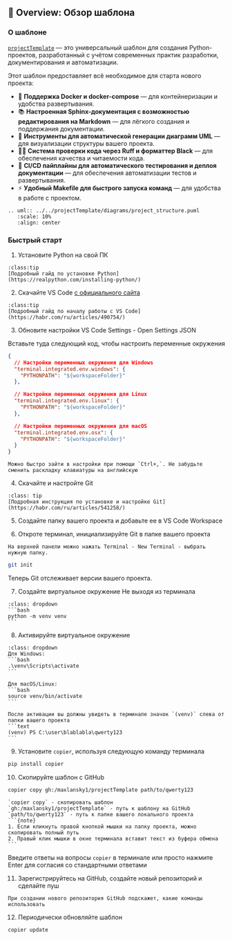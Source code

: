 ## 📜 Overview: Обзор шаблона

### О шаблоне
[`projectTemplate`](https://github.com/maxlansky1/projectTemplate) — это универсальный шаблон для создания Python-проектов, разработанный с учётом современных практик разработки, документирования и автоматизации.

Этот шаблон предоставляет всё необходимое для старта нового проекта:

- 🐳 **Поддержка Docker и docker-compose** — для контейнеризации и удобства развертывания.
- 📚 **Настроенная Sphinx-документация с возможностью редактирования на Markdown** — для лёгкого создания и поддержания документации.
- 🔄 **Инструменты для автоматической генерации диаграмм UML** — для визуализации структуры вашего проекта.
- 🧑‍💻 **Система проверки кода через Ruff и форматтер Black** — для обеспечения качества и читаемости кода.
- 🚀 **CI/CD пайплайны для автоматического тестирования и деплоя документации** — для обеспечения автоматизации тестов и развертывания.
- ⚡ **Удобный Makefile для быстрого запуска команд** — для удобства в работе с проектом.

```{eval-rst}
.. uml:: ../../projectTemplate/diagrams/project_structure.puml
   :scale: 10%
   :align: center
```
### Быстрый старт
1. Установите Python на свой ПК
```{admonition} Используйте
:class:tip
[Подробный гайд по установке Python](https://realpython.com/installing-python/)
```
2. Скачайте VS Code [с официального сайта](https://code.visualstudio.com/)
```{admonition} Прочитайте
:class:tip
[Подробный гайд по началу работы с VS Code](https://habr.com/ru/articles/490754/)
```

3. Обновите настройки VS Code
Settings - Open Settings JSON

Вставьте туда следующий код, чтобы настроить переменные окружения
```json
{
  // Настройки переменных окружения для Windows
  "terminal.integrated.env.windows": {
    "PYTHONPATH": "${workspaceFolder}"
  },

  // Настройки переменных окружения для Linux
  "terminal.integrated.env.linux": {
    "PYTHONPATH": "${workspaceFolder}"
  },

  // Настройки переменных окружения для macOS
  "terminal.integrated.env.osx": {
    "PYTHONPATH": "${workspaceFolder}"
  }
}
```
```{tip}
Можно быстро зайти в настройки при помощи `Ctrl+,`. Не забудьте сменить раскладку клавиатуры на английскую
```

4. Скачайте и настройте Git 
```{admonition} Прочитайте
:class: tip
[Подробная инструкция по установке и настройке Git](https://habr.com/ru/articles/541258/)
```

5. Создайте папку вашего проекта и добавьте ее в VS Code Workspace

6. Откроте терминал, инициализируйте Git в папке вашего проекта
```{hint}
На верхней панели можно нажать Terminal - New Terminal - выбрать нужную папку.
```
```bash
git init 
```

Теперь Git отслеживает версии вашего проекта. 

7. Создайте виртуальное окружение
Не выходя из терминала
````{admonition} Пример для папки с именем qwerty123
:class: dropdown
```bash
python -m venv venv
```
````

8. Активируйте виртуальное окружение
````{admonition}
:class: dropdown
Для Windows:
```bash
.\venv\Scripts\activate
```

Для macOS/Linux:
```bash
source venv/bin/activate
```
````

````{note}
После активации вы должны увидеть в терминале значок `(venv)` слева от папки вашего проекта
```text
(venv) PS C:\user\blablabla\qwerty123
```
````

9. Установите `copier`, используя следующую команду терминала
```bash
pip install copier
```
10. Скопируйте шаблон с GitHub
```bash
copier copy gh:/maxlansky1/projectTemplate path/to/qwerty123
```

````{attention}
`copier copy` - скопировать шаблон
`gh:/maxlansky1/projectTemplate` - путь к шаблону на GitHub
`path/to/qwerty123` - путь к папке вашего локального проекта
```{note}
1. Если кликнуть правой кнопкой мышки на папку проекта, можно скопировать полный путь
2. Правый клик мышки в окне терминала вставит текст из буфера обмена
```
````

Введите ответы на вопросы `copier` в терминале или просто нажмите Enter для согласия со стандартными ответами

11. Зарегистрируйтесь на GitHub, создайте новый репозиторий и сделайте пуш
```{note}
При создании нового репозитория GitHub подскажет, какие команды использовать
```

12. Периодически обновляйте шаблон

```bash
copier update
```